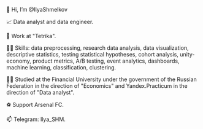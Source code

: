 👋 Hi, I’m @IlyaShmelkov

📈 Data analyst and data engineer.

👀 Work at "Tetrika".

👨‍💻 Skills: data preprocessing, research data analysis, data visualization, descriptive statistics, testing statistical hypotheses, cohort analysis, unity-economy, product metrics, A/B testing, event analytics, dashboards, machine learning, classification, clustering.

👨‍🎓 Studied at the Financial University under the government of the Russian Federation in the direction of "Economics" and Yandex.Practicum in the direction of "Data analyst".

⚽️ Support Arsenal FC.

📫 Telegram: Ilya_SHM.

<!---
IlyaShmelkov/IlyaShmelkov is a ✨ special ✨ repository because its `README.md` (this file) appears on your GitHub profile.
You can click the Preview link to take a look at your changes.
--->

